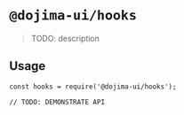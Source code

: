 # `@dojima-ui/hooks`

> TODO: description

## Usage

```
const hooks = require('@dojima-ui/hooks');

// TODO: DEMONSTRATE API
```
